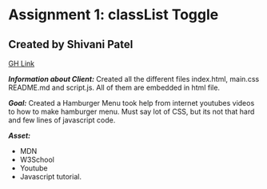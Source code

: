 # Assignment 1: classList Toggle
## Created by Shivani Patel

[GH Link](https://github.com/Shi-stack/cpnt262-a1)

***Information about Client:*** Created all the different files index.html, main.css README.md and script.js. All of them are embedded in html file. 


***Goal:*** Created a Hamburger Menu took help from internet youtubes videos to how to make hamburger menu. Must say lot of CSS, but its not that hard and few lines of javascript code. 

***Asset:***

- MDN
- W3School
- Youtube
- Javascript tutorial. 